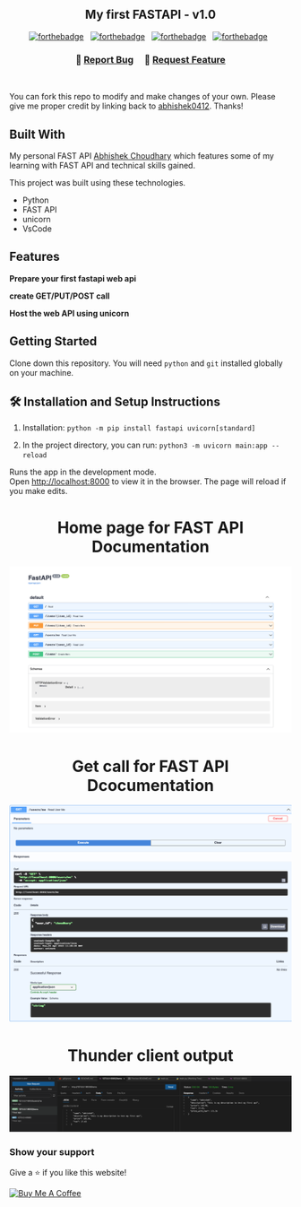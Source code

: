 <h2 align="center">
  My first FASTAPI - v1.0<br/>
</h2>

<center>

[![forthebadge](https://forthebadge.com/images/badges/made-with-python.svg)](https://forthebadge.com) &nbsp;
[![forthebadge](https://forthebadge.com/images/badges/uses-git.svg)](https://forthebadge.com) &nbsp;
[![forthebadge](https://forthebadge.com/images/badges/open-source.svg)](https://forthebadge.com) &nbsp;
[![forthebadge](https://forthebadge.com/images/badges/works-on-my-machine.svg)](https://forthebadge.com) &nbsp;

</center>


<h3 align="center">
    🔹
    <a href="https://github.com/abhishek0412/myFastAPI/issues">Report Bug</a> &nbsp; &nbsp;
    🔹
    <a href="https://github.com/abhishek0412/myFastAPI/issues">Request Feature</a>
</h3>

</br>

You can fork this repo to modify and make changes of your own. Please give me proper credit by linking back to [abhishek0412](https://github.com/abhishek0412/myFastAPI). Thanks!

## Built With

My personal FAST API <a href="https://github.com/abhishek0412/myFastAPI" target="_blank">Abhishek Choudhary</a> which features some of my learning with FAST API and technical skills gained.<br/>

This project was built using these technologies.

- Python
- FAST API
- unicorn
- VsCode

## Features

**Prepare your first fastapi web api**

**create GET/PUT/POST call**

**Host the web API using unicorn**

## Getting Started

Clone down this repository. You will need `python` and `git` installed globally on your machine.

## 🛠 Installation and Setup Instructions

1. Installation: `python -m pip install fastapi uvicorn[standard]`

2. In the project directory, you can run: `python3 -m uvicorn main:app --reload`

Runs the app in the development mode.\
Open [http://localhost:8000](http://localhost:8000) to view it in the browser.
The page will reload if you make edits.

<div align="center">

# Home page for FAST API Documentation
![Home for my API](images/mypage.png) 

# Get call for FAST API Dcocumentation
![my get call](images/myget.png)

# Thunder client output
![Thunder client output](images/thunderclient.png)
</div>

### Show your support

Give a ⭐ if you like this website!

<a href="https://www.buymeacoffee.com/abshekchoudhary" target="_blank"><img src="https://cdn.buymeacoffee.com/buttons/v2/default-violet.png" alt="Buy Me A Coffee" height= "60px" width= "217px" ></a>





